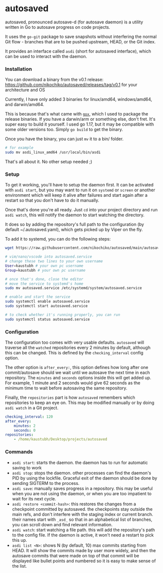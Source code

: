 # autosaved

autosaved, pronounced autosave-d (for autosave daemon) is a utility written in Go to autosave progress on code projects.

It uses the `go-git` package to save snapshots without interfering the normal Git flow - branches that are to be pushed upstream, HEAD, or the Git index.

It provides an interface called `asdi` (short for autosaved interface), which can be used to interact with the daemon.

### Installation

You can download a binary from the v0.1 release:
https://github.com/nikochiko/autosaved/releases/tag/v0.1 for your architecture and OS

Currently, I have only added 3 binaries for linux/amd64, windows/amd64, and darwin/amd64.

This is because that's what came with [`gox`](https://github.com/mitchellh/gox), which I used to package the release binaries.
If you have a darwin/arm or something else, don't fret. It's super
easy to build it yourself. I used go 1.17, but it may be compatible
with some older versions too. Simply `go build` to get the binary.

Once you have the binary, you can just `mv` it to a bin/ folder.

```bash
# for example
sudo mv asdi_linux_amd64 /usr/local/bin/asdi
```

That's all about it. No other setup needed ;)

### Setup

To get it working, you'll have to setup the daemon first. It can be
activated with `asdi start`, but you may want to run it on
`systemd` or `screen` or another environment which will keep it
alive after failures and start again after a restart so that you don't have to
do it manually.

Once that's done you're all ready. Just `cd` into your project
directory and run `asdi watch`, this will notify the daemon to start
watching the directory.

It does so by adding the repository's full path to the configuration (by default ~/.autosaved.yaml), which gets picked up by
Viper on the fly.

To add it to systemd, you can do the following steps:

```bash
wget https://raw.githubusercontent.com/nikochiko/autosaved/main/autosaved.service

# vim/nano/vscode into autosaved.service
# change these two lines to your own username
User=kaustubh # your own pc username
Group=kaustubh # your own pc username

# once that's done, close the editor
# move the service to systemd's home
sudo mv autosaved.service /etc/systemd/system/autosaved.service

# enable and start the service
sudo systemctl enable autosaved.service
sudo systemctl start autosaved.service

# to check whether it's running properly, you can run
sudo systemctl status autosaved.service
```

### Configuration

The configuration too comes with very usable defaults. `autosaved` will traverse all the `watched` repositories
every 2 minutes by default, although this can be changed. This is defined by the `checking_interval` config option.

The other option is `after_every:`, this option defines how long
after one commit/autosave should we wait until we autosave the next time in each repository.
The `minutes` and `seconds` options inside this will get
added up. For example, 1 minute and 2 seconds would give 62 seconds
as the minimum time to wait before autosaving the same repository.

Finally, the `repositories` part is how `autosaved` remembers which repositories to keep an eye on.
This may be modified manually or by doing `asdi watch` in a Git
project.

```yaml
checking_interval: 120
after_every:
    minutes: 2
    seconds: 0
repositories:
    - /home/kaustubh/Desktop/projects/autosaved
```

### Commands

* `asdi start`: starts the daemon. the daemon has to run for automatic saving to work
* `asdi stop`: stops the daemon. other processes can find the daemon's PID by using the lockfile. Graceful exit of the daemon
should be done by sending SIGTERM to the process.
* `asdi save`: manually saves progress in a repository. this may be
useful when you are not using the daemon, or when you are too
impatient to wait for its next cycle.
* `asdi restore <commit-hash>`: this restores the changes from a checkpoint committed by autosaved. the checkpoints stay
outside the main refs, and don't interfere with the staging
index or current branch. their names start with `_asd_` so that
in an alphabetical list of branches, you can scroll down and find
relevant information.
* `asdi watch`: start watching a file path. this will add the repository's path to the config file. If the daemon is active,
it won't need a restart to pick this up.
* `asdi list <N>`: shows N (by default, 10) max commits starting
from HEAD. It will show the commits made by user more widely,
and then the autosave commits that were made on top of that
commit will be displayed like bullet points and numbered so it
is easy to make sense of the list.
